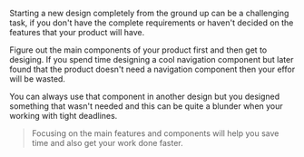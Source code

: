 Starting a new design completely from the ground up can be a challenging task, if you don't have the complete requirements or haven't decided on the features that your product will have.

Figure out the main components of your product first and then get to desiging. If you spend time designing a cool navigation component but later found that the product doesn't need a navigation component then your effor will be wasted.

You can always use that component in another design but you designed something that wasn't needed and this can be quite a blunder when your working with tight deadlines.

> Focusing on the main features and components will help you save time and also get your work done faster.

